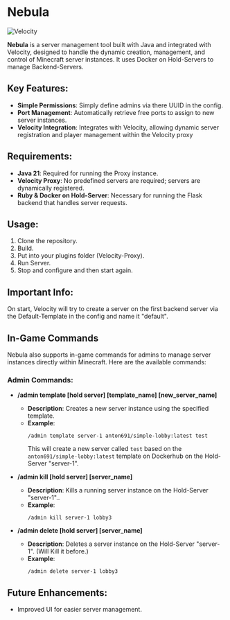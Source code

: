 # Nebula

![Velocity](https://flat.badgen.net/badge/Velocity/3.3.0/1197d1?icon=dockbit)

**Nebula** is a server management tool built with Java and integrated with Velocity, designed to handle the dynamic creation, management, and control of Minecraft server instances. It uses Docker on Hold-Servers to manage Backend-Servers.

## Key Features:
- **Simple Permissions**: Simply define admins via there UUID in the config.
- **Port Management**: Automatically retrieve free ports to assign to new server instances.
- **Velocity Integration**: Integrates with Velocity, allowing dynamic server registration and player management within the Velocity proxy 

## Requirements:
- **Java 21**: Required for running the Proxy instance.
- **Velocity Proxy**: No predefined servers are required; servers are dynamically registered.
- **Ruby & Docker on Hold-Server**: Necessary for running the Flask backend that handles server requests.

## Usage:
1. Clone the repository.
2. Build.
3. Put into your plugins folder (Velocity-Proxy).
5. Run Server.
6. Stop and configure and then start again.
   
## Important Info:
On start, Velocity will try to create a server on the first backend server via the Default-Template in the config and name it "default".

## In-Game Commands
Nebula also supports in-game commands for admins to manage server instances directly within Minecraft. Here are the available commands:

### **Admin Commands:**

- **/admin template [hold server] [template_name] [new_server_name]**  
  - **Description**: Creates a new server instance using the specified template.
  - **Example**:  
    ```
    /admin template server-1 anton691/simple-lobby:latest test
    ```
    This will create a new server called `test` based on the `anton691/simple-lobby:latest` template on Dockerhub
    on the Hold-Server "server-1".


- **/admin kill [hold server] [server_name]**  
  - **Description**: Kills a running server instance on the Hold-Server "server-1"..
  - **Example**:  
    ```
    /admin kill server-1 lobby3
    ```

- **/admin delete [hold server] [server_name]**  
  - **Description**: Deletes a server instance on the Hold-Server "server-1". (Will Kill it before.)
  - **Example**:  
    ```
    /admin delete server-1 lobby3
    ```
    
## Future Enhancements:
- Improved UI for easier server management.
